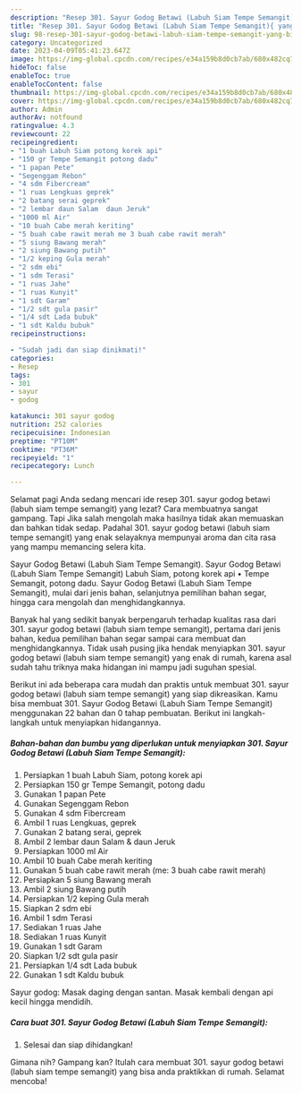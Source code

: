 ```yaml
---
description: "Resep 301. Sayur Godog Betawi (Labuh Siam Tempe Semangit){ yang Bisa Manjain Lidah,  Menu Buat lebaran"
title: "Resep 301. Sayur Godog Betawi (Labuh Siam Tempe Semangit){ yang Bisa Manjain Lidah,  Menu Buat lebaran"
slug: 98-resep-301-sayur-godog-betawi-labuh-siam-tempe-semangit-yang-bisa-manjain-lidah-menu-buat-lebaran
category: Uncategorized
date: 2023-04-09T05:41:23.647Z
image: https://img-global.cpcdn.com/recipes/e34a159b8d0cb7ab/680x482cq70/301-sayur-godog-betawi-labuh-siam-tempe-semangit-foto-resep-utama.jpg
hideToc: false
enableToc: true
enableTocContent: false
thumbnail: https://img-global.cpcdn.com/recipes/e34a159b8d0cb7ab/680x482cq70/301-sayur-godog-betawi-labuh-siam-tempe-semangit-foto-resep-utama.jpg
cover: https://img-global.cpcdn.com/recipes/e34a159b8d0cb7ab/680x482cq70/301-sayur-godog-betawi-labuh-siam-tempe-semangit-foto-resep-utama.jpg
author: Admin
authorAv: notfound
ratingvalue: 4.3
reviewcount: 22
recipeingredient:
- "1 buah Labuh Siam potong korek api"
- "150 gr Tempe Semangit potong dadu"
- "1 papan Pete"
- "Segenggam Rebon"
- "4 sdm Fibercream"
- "1 ruas Lengkuas geprek"
- "2 batang serai geprek"
- "2 lembar daun Salam  daun Jeruk"
- "1000 ml Air"
- "10 buah Cabe merah keriting"
- "5 buah cabe rawit merah me 3 buah cabe rawit merah"
- "5 siung Bawang merah"
- "2 siung Bawang putih"
- "1/2 keping Gula merah"
- "2 sdm ebi"
- "1 sdm Terasi"
- "1 ruas Jahe"
- "1 ruas Kunyit"
- "1 sdt Garam"
- "1/2 sdt gula pasir"
- "1/4 sdt Lada bubuk"
- "1 sdt Kaldu bubuk"
recipeinstructions:

- "Sudah jadi dan siap dinikmati!"
categories:
- Resep
tags:
- 301
- sayur
- godog

katakunci: 301 sayur godog 
nutrition: 252 calories
recipecuisine: Indonesian
preptime: "PT10M"
cooktime: "PT36M"
recipeyield: "1"
recipecategory: Lunch

---
```



Selamat pagi Anda sedang mencari ide resep 301. sayur godog betawi (labuh siam tempe semangit) yang lezat? Cara membuatnya sangat gampang. Tapi Jika salah mengolah maka hasilnya tidak akan memuaskan dan bahkan tidak sedap. Padahal 301. sayur godog betawi (labuh siam tempe semangit) yang enak selayaknya mempunyai aroma dan cita rasa yang mampu memancing selera kita.


Sayur Godog Betawi (Labuh Siam Tempe Semangit). Sayur Godog Betawi (Labuh Siam Tempe Semangit) Labuh Siam, potong korek api • Tempe Semangit, potong dadu. Sayur Godog Betawi (Labuh Siam Tempe Semangit), mulai dari jenis bahan, selanjutnya pemilihan bahan segar, hingga cara mengolah dan menghidangkannya.

Banyak hal yang sedikit banyak berpengaruh terhadap kualitas rasa dari 301. sayur godog betawi (labuh siam tempe semangit), pertama dari jenis bahan, kedua pemilihan bahan segar sampai cara membuat dan menghidangkannya. Tidak usah pusing jika hendak menyiapkan 301. sayur godog betawi (labuh siam tempe semangit) yang enak di rumah, karena asal sudah tahu triknya maka hidangan ini mampu jadi suguhan spesial.


Berikut ini ada beberapa cara mudah dan praktis untuk membuat 301. sayur godog betawi (labuh siam tempe semangit) yang siap dikreasikan. Kamu bisa membuat 301. Sayur Godog Betawi (Labuh Siam Tempe Semangit) menggunakan 22 bahan dan 0 tahap pembuatan. Berikut ini langkah-langkah untuk menyiapkan hidangannya.

<!--inarticleads1-->

##### Bahan-bahan dan bumbu yang diperlukan untuk menyiapkan 301. Sayur Godog Betawi (Labuh Siam Tempe Semangit):

1. Persiapkan 1 buah Labuh Siam, potong korek api
1. Persiapkan 150 gr Tempe Semangit, potong dadu
1. Gunakan 1 papan Pete
1. Gunakan Segenggam Rebon
1. Gunakan 4 sdm Fibercream
1. Ambil 1 ruas Lengkuas, geprek
1. Gunakan 2 batang serai, geprek
1. Ambil 2 lembar daun Salam &amp; daun Jeruk
1. Persiapkan 1000 ml Air
1. Ambil 10 buah Cabe merah keriting
1. Gunakan 5 buah cabe rawit merah (me: 3 buah cabe rawit merah)
1. Persiapkan 5 siung Bawang merah
1. Ambil 2 siung Bawang putih
1. Persiapkan 1/2 keping Gula merah
1. Siapkan 2 sdm ebi
1. Ambil 1 sdm Terasi
1. Sediakan 1 ruas Jahe
1. Sediakan 1 ruas Kunyit
1. Gunakan 1 sdt Garam
1. Siapkan 1/2 sdt gula pasir
1. Persiapkan 1/4 sdt Lada bubuk
1. Gunakan 1 sdt Kaldu bubuk


Sayur godog: Masak daging dengan santan. Masak kembali dengan api kecil hingga mendidih. 

<!--inarticleads2-->

##### Cara buat 301. Sayur Godog Betawi (Labuh Siam Tempe Semangit):


1. Selesai dan siap dihidangkan!



Gimana nih? Gampang kan? Itulah cara membuat 301. sayur godog betawi (labuh siam tempe semangit) yang bisa anda praktikkan di rumah. Selamat mencoba!
